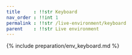 ```yaml
---
title     : !!str Keyboard
nav_order : !!int 1
permalink : !!str /live-environment/keyboard
parent    : !!str Live environment
---
```


{% include preparation/env_keyboard.md %}
